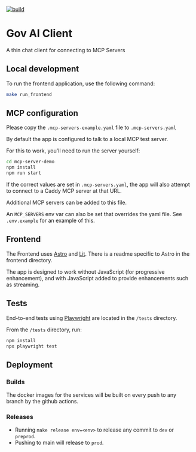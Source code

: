 [![build](https://github.com/i-dot-ai/gov-ai-client/actions/workflows/build.yml/badge.svg?branch=main)](https://github.com/i-dot-ai/gov-ai-client/actions/workflows/build.yml?query=branch%3Amain)

# Gov AI Client

A thin chat client for connecting to MCP Servers


## Local development

To run the frontend application, use the following command:

```bash
make run_frontend
```


## MCP configuration

Please copy the `.mcp-servers-example.yaml` file to `.mcp-servers.yaml`

By default the app is configured to talk to a local MCP test server.

For this to work, you'll need to run the server yourself:

```bash
cd mcp-server-demo
npm install
npm run start
```

If the correct values are set in `.mcp-servers.yaml`, the app will also attempt to connect to
a Caddy MCP server at that URL.

Additional MCP servers can be added to this file.

An `MCP_SERVERS` env var can also be set that overrides the yaml file. See `.env.example` for an example of this.


## Frontend

The Frontend uses [Astro](https://astro.build/) and [Lit](https://lit.dev/). There is a readme specific to Astro in the frontend directory.

The app is designed to work without JavaScript (for progressive enhancement), and with JavaScript added to provide enhancements such as streaming.


## Tests

End-to-end tests using [Playwright](https://playwright.dev/) are located in the `/tests` directory.

From the `/tests` directory, run: 

```bash
npm install
npx playwright test
```


## Deployment

### Builds

The docker images for the services will be built on every push to any branch by the github actions.

### Releases

- Running `make release env=<env>` to release any commit to `dev` or `preprod`.
- Pushing to main will release to `prod`.
